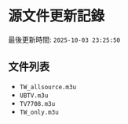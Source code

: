 # 源文件更新記錄

最後更新時間: `2025-10-03 23:25:50`

## 文件列表
- `TW_allsource.m3u`
- `UBTV.m3u`
- `TV7708.m3u`
- `TW_only.m3u`
